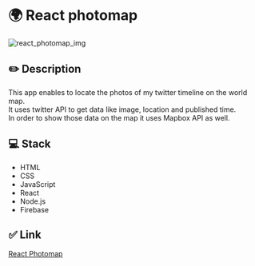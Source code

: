 # 🌍 React photomap
![react_photomap_img](https://marieotaki.com/static/media/photomap_demo1.e173dd98.png)

## ✏️ Description
This app enables to locate the photos of my twitter timeline on the world map. <br>
It uses twitter API to get data like image, location and published time.<br>
In order to show those data on the map it uses Mapbox API as well. 

## 💻 Stack
- HTML
- CSS
- JavaScript
- React
- Node.js
- Firebase

## ✅ Link
[React Photomap](https://photos-mapping.web.app/)
